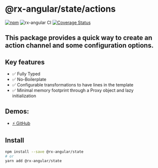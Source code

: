 # @rx-angular/state/actions

[![npm](https://img.shields.io/npm/v/%40rx-angular%2Fstate.svg)](https://www.npmjs.com/package/%40rx-angular%2Fstate)
![rx-angular CI](https://github.com/rx-angular/rx-angular/workflows/rx-angular%20CI/badge.svg?branch=master)
[![Coverage Status](https://raw.githubusercontent.com/rx-angular/rx-angular/github-pages/docs/test-coverage/state/jest-coverage-badge.svg)](https://rx-angular.github.io/rx-angular/test-coverage/state/lcov-report/index.html)

## This package provides a quick way to create an action channel and some configuration options. 


## Key features

 - ✅ Fully Typed
 - ✅ No-Boilerplate
 - ✅ Configurable transformations to have lines in the template
 - ✅ Minimal memory footprint through a Proxy object and lazy initialization
 
## Demos:

- [⚡ GitHub](https://github.com/BioPhoton/rx-angular-state-actions)

## Install

```bash
npm install --save @rx-angular/state
# or
yarn add @rx-angular/state
